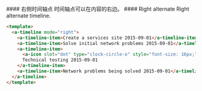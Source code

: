 <cn>
#### 右侧时间轴点
时间轴点可以在内容的右边。
</cn>

<us>
#### Right alternate
Right alternate timeline.
</us>

```html
<template>
  <a-timeline mode="right">
    <a-timeline-item>Create a services site 2015-09-01</a-timeline-item>
    <a-timeline-item>Solve initial network problems 2015-09-01</a-timeline-item>
    <a-timeline-item>
      <a-icon slot="dot" type="clock-circle-o" style="font-size: 16px;" />
      Technical testing 2015-09-01
    </a-timeline-item>
    <a-timeline-item>Network problems being solved 2015-09-01</a-timeline-item>
  </a-timeline>
</template>
```
